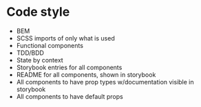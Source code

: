 # Code style

<To be added when liniting in pace>

- BEM
- SCSS imports of only what is used
- Functional components
- TDD/BDD
- State by context
- Storybook entries for all components
- README for all components, shown in storybook
- All components to have prop types w/documentation visible in storybook
- All components to have default props